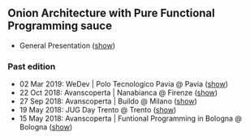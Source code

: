 ## Onion Architecture with Pure Functional Programming sauce 
- General Presentation ([show](https://gitpitch.com/matteobaglini/onion-with-functional-programming/master))

### Past edition
- 02 Mar 2019: WeDev | Polo Tecnologico Pavia @ Pavia ([show](https://gitpitch.com/matteobaglini/onion-with-functional-programming/02-mar-wedev-pavia))
- 22 Oct 2018: Avanscoperta | Nanabianca @ Firenze ([show](https://gitpitch.com/matteobaglini/onion-with-functional-programming/22-oct-nanabianca-firenze))
- 27 Sep 2018: Avanscoperta | Buildo @ Milano ([show](https://gitpitch.com/matteobaglini/onion-with-functional-programming/27-sep-buildo-milano))
- 19 May 2018: JUG Day Trento @ Trento ([show](https://gitpitch.com/matteobaglini/onion-with-functional-programming/19-may-jugday-trento))
- 15 May 2018: Avanscoperta | Funtional Programming in Bologna @ Bologna ([show](https://gitpitch.com/matteobaglini/onion-with-functional-programming/15-may-fp-bologna))